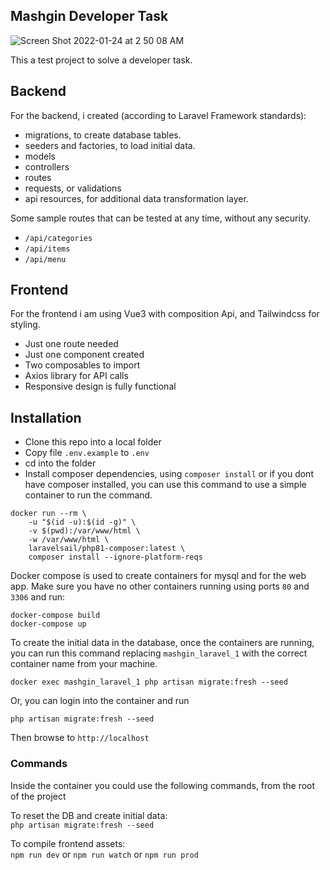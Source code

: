 ## Mashgin Developer Task
![Screen Shot 2022-01-24 at 2 50 08 AM](https://user-images.githubusercontent.com/2152949/150742465-b0d12fb5-921b-4867-a6bf-fd690501bf6e.png)

This a test project to solve a developer task.

## Backend
For the backend, i created (according to Laravel Framework standards):
- migrations, to create database tables.
- seeders and factories, to load initial data.
- models
- controllers
- routes
- requests, or validations
- api resources, for additional data transformation layer.  

Some sample routes that can be tested at any time, without any security.
- `/api/categories`
- `/api/items`
- `/api/menu`

## Frontend
For the frontend i am using Vue3 with composition Api, and Tailwindcss 
for styling. 
- Just one route needed
- Just one component created
- Two composables to import
- Axios library for API calls
- Responsive design is fully functional

## Installation
- Clone this repo into a local folder
- Copy file `.env.example` to `.env`  
- cd into the folder
- Install composer dependencies, using `composer install` 
or if you dont have composer installed, you can use this command to use 
a simple container to run the command.
```
docker run --rm \
    -u "$(id -u):$(id -g)" \
    -v $(pwd):/var/www/html \
    -w /var/www/html \
    laravelsail/php81-composer:latest \
    composer install --ignore-platform-reqs
```

Docker compose is used to create containers for mysql and for the web app.
Make sure you have no other containers running using ports `80` and `3306` and run:
```
docker-compose build
docker-compose up
```

To create the initial data in the database, once the containers are running,
you can run this command replacing `mashgin_laravel_1` with the correct container 
name from your machine.
```
docker exec mashgin_laravel_1 php artisan migrate:fresh --seed
```
Or, you can login into the container and run
```
php artisan migrate:fresh --seed
```

Then browse to `http://localhost`

### Commands
Inside the container you could use the following commands, 
from the root of the project

To reset the DB and create initial data:  
`php artisan migrate:fresh --seed`

To compile frontend assets:  
`npm run dev` or `npm run watch` or `npm run prod`



